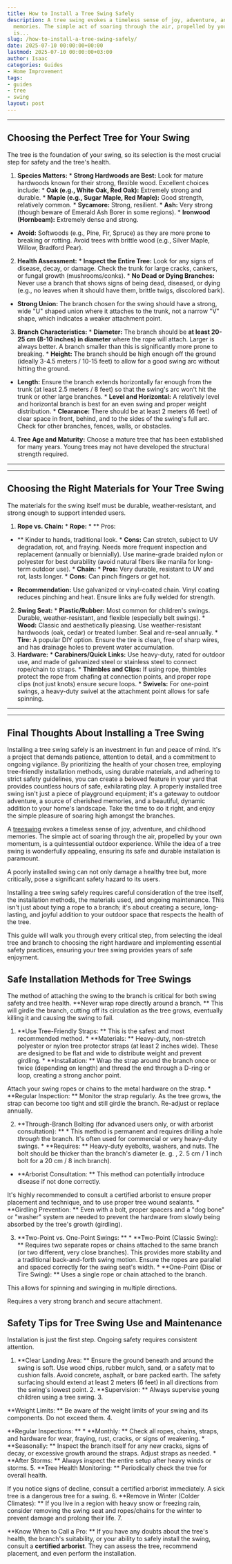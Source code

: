 ```yaml
---
title: How to Install a Tree Swing Safely
description: A tree swing evokes a timeless sense of joy, adventure, and childhood
  memories. The simple act of soaring through the air, propelled by your own momentum,
  is...
slug: /how-to-install-a-tree-swing-safely/
date: 2025-07-10 00:00:00+00:00
lastmod: 2025-07-10 00:00:00+03:00
author: Isaac
categories: Guides
- Home Improvement
tags:
- guides
- tree
- swing
layout: post
---
```

---

## Choosing the Perfect Tree for Your Swing
The tree is the foundation of your swing, so its selection is the most crucial step for safety and the tree's health.
1. **Species Matters:** * **Strong Hardwoods are Best:** Look for mature hardwoods known for their strong, flexible wood. Excellent choices include: * **Oak (e.g., White Oak, Red Oak):** Extremely strong and durable. * **Maple (e.g., Sugar Maple, Red Maple):** Good strength, relatively common. * **Sycamore:** Strong, resilient. * **Ash:** Very strong (though beware of Emerald Ash Borer in some regions). * **Ironwood (Hornbeam):** Extremely dense and strong.

* **Avoid:** Softwoods (e.g., Pine, Fir, Spruce) as they are more prone to breaking or rotting. Avoid trees with brittle wood (e.g., Silver Maple, Willow, Bradford Pear).
2. **Health Assessment:** * **Inspect the Entire Tree:** Look for any signs of disease, decay, or damage. Check the trunk for large cracks, cankers, or fungal growth (mushrooms/conks). * **No Dead or Dying Branches:** Never use a branch that shows signs of being dead, diseased, or dying (e.g., no leaves when it should have them, brittle twigs, discolored bark).

* **Strong Union:** The branch chosen for the swing should have a strong, wide "U" shaped union where it attaches to the trunk, not a narrow "V" shape, which indicates a weaker attachment point.
3. **Branch Characteristics:** * **Diameter:** The branch should be **at least 20-25 cm (8-10 inches) in diameter** where the rope will attach. Larger is always better. A branch smaller than this is significantly more prone to breaking. * **Height:** The branch should be high enough off the ground (ideally 3-4.5 meters / 10-15 feet) to allow for a good swing arc without hitting the ground.

* **Length:** Ensure the branch extends horizontally far enough from the trunk (at least 2.5 meters / 8 feet) so that the swing's arc won't hit the trunk or other large branches. * **Level and Horizontal:** A relatively level and horizontal branch is best for an even swing and proper weight distribution. * **Clearance:** There should be at least 2 meters (6 feet) of clear space in front, behind, and to the sides of the swing's full arc. Check for other branches, fences, walls, or obstacles.
4.  **Tree Age and Maturity:** Choose a mature tree that has been established for many years. Young trees may not have developed the structural strength required.
---
---

## Choosing the Right Materials for Your Tree Swing
The materials for the swing itself must be durable, weather-resistant, and strong enough to support intended users.
1. **Rope vs. Chain:** * **Rope:** * **
Pros:

- ** Kinder to hands, traditional look. * **Cons:** Can stretch, subject to UV degradation, rot, and fraying. Needs more frequent inspection and replacement (annually or biennially). Use marine-grade braided nylon or polyester for best durability (avoid natural fibers like manila for long-term outdoor use). * **Chain:** * **Pros:** Very durable, resistant to UV and rot, lasts longer. * **Cons:** Can pinch fingers or get hot.

* **Recommendation:** Use galvanized or vinyl-coated chain. Vinyl coating reduces pinching and heat. Ensure links are fully welded for strength.
2.  **Swing Seat:** * **Plastic/Rubber:** Most common for children's swings. Durable, weather-resistant, and flexible (especially belt swings). * **Wood:** Classic and aesthetically pleasing. Use weather-resistant hardwoods (oak, cedar) or treated lumber. Seal and re-seal annually. * **Tire:** A popular DIY option. Ensure the tire is clean, free of sharp wires, and has drainage holes to prevent water accumulation.
3.  **Hardware:** * **Carabiners/Quick Links:** Use heavy-duty, rated for outdoor use, and made of galvanized steel or stainless steel to connect rope/chain to straps. * **Thimbles and Clips:** If using rope, thimbles protect the rope from chafing at connection points, and proper rope clips (not just knots) ensure secure loops. * **Swivels:** For one-point swings, a heavy-duty swivel at the attachment point allows for safe spinning.
---
---

## Final Thoughts About Installing a Tree Swing
Installing a tree swing safely is an investment in fun and peace of mind. It's a project that demands patience, attention to detail, and a commitment to ongoing vigilance. By prioritizing the health of your chosen tree, employing tree-friendly installation methods, using durable materials, and adhering to strict safety guidelines, you can create a beloved feature in your yard that provides countless hours of safe, exhilarating play.
A properly installed tree swing isn't just a piece of playground equipment; it's a gateway to outdoor adventure, a source of cherished memories, and a beautiful, dynamic addition to your home's landscape. Take the time to do it right, and enjoy the simple pleasure of soaring high amongst the branches.

A [tree](https://pestpolicy.com/10-trees-to-grow-in-containers/)[swing](https://pestpolicy.com/best-swing-set-for-older-kids/) evokes a timeless sense of joy, adventure, and childhood memories. The simple act of soaring through the air, propelled by your own momentum, is a quintessential outdoor experience. While the idea of a tree swing is wonderfully appealing, ensuring its safe and durable installation is paramount.

A poorly installed swing can not only damage a healthy tree but, more critically, pose a significant safety hazard to its users.

Installing a tree swing safely requires careful consideration of the tree itself, the installation methods, the materials used, and ongoing maintenance. This isn't just about tying a rope to a branch; it's about creating a secure, long-lasting, and joyful addition to your outdoor space that respects the health of the tree.

This guide will walk you through every critical step, from selecting the ideal tree and branch to choosing the right hardware and implementing essential safety practices, ensuring your tree swing provides years of safe enjoyment.

##  Safe Installation Methods for Tree Swings

The method of attaching the swing to the branch is critical for both swing safety and tree health. **Never wrap rope directly around a branch. ** This will girdle the branch, cutting off its circulation as the tree grows, eventually killing it and causing the swing to fail.

1. **Use Tree-Friendly Straps: ** This is the safest and most recommended method. * **Materials: ** Heavy-duty, non-stretch polyester or nylon tree protector straps (at least 2 inches wide). These are designed to be flat and wide to distribute weight and prevent girdling. * **Installation: ** Wrap the strap around the branch once or twice (depending on length) and thread the end through a D-ring or loop, creating a strong anchor point.

Attach your swing ropes or chains to the metal hardware on the strap. * **Regular Inspection: ** Monitor the strap regularly. As the tree grows, the strap can become too tight and still girdle the branch. Re-adjust or replace annually.

2. **Through-Branch Bolting (for advanced users only, or with arborist consultation): ** * This method is permanent and requires drilling a hole *through* the branch. It's often used for commercial or very heavy-duty swings. * **Requires: ** Heavy-duty eyebolts, washers, and nuts. The bolt should be thicker than the branch's diameter (e. g. , 2. 5 cm / 1 inch bolt for a 20 cm / 8 inch branch).

* **Arborist Consultation: ** This method can potentially introduce disease if not done correctly.

It's highly recommended to consult a certified arborist to ensure proper placement and technique, and to use proper tree wound sealants. * **Girdling Prevention: ** Even with a bolt, proper spacers and a "dog bone" or "washer" system are needed to prevent the hardware from slowly being absorbed by the tree's growth (girdling).

3. **Two-Point vs. One-Point Swings: ** * **Two-Point (Classic Swing): ** Requires two separate ropes or chains attached to the same branch (or two different, very close branches). This provides more stability and a traditional back-and-forth swing motion. Ensure the ropes are parallel and spaced correctly for the swing seat's width. * **One-Point (Disc or Tire Swing): ** Uses a single rope or chain attached to the branch.

This allows for spinning and swinging in multiple directions.

Requires a very strong branch and secure attachment.

##  Safety Tips for Tree Swing Use and Maintenance

Installation is just the first step. Ongoing safety requires consistent attention.

1. **Clear Landing Area: ** Ensure the ground beneath and around the swing is soft. Use wood chips, rubber mulch, sand, or a safety mat to cushion falls. Avoid concrete, asphalt, or bare packed earth. The safety surfacing should extend at least 2 meters (6 feet) in all directions from the swing's lowest point. 2. **Supervision: ** Always supervise young children using a tree swing. 3.

**Weight Limits: ** Be aware of the weight limits of your swing and its components. Do not exceed them. 4.

**Regular Inspections: ** * **Monthly: ** Check all ropes, chains, straps, and hardware for wear, fraying, rust, cracks, or signs of weakening. * **Seasonally: ** Inspect the branch itself for any new cracks, signs of decay, or excessive growth around the straps. Adjust straps as needed. * **After Storms: ** Always inspect the entire setup after heavy winds or storms. 5. **Tree Health Monitoring: ** Periodically check the tree for overall health.

If you notice signs of decline, consult a certified arborist immediately. A sick tree is a dangerous tree for a swing. 6. **Remove in Winter (Colder Climates): ** If you live in a region with heavy snow or freezing rain, consider removing the swing seat and ropes/chains for the winter to prevent damage and prolong their life. 7.

**Know When to Call a Pro: ** If you have any doubts about the tree's health, the branch's suitability, or your ability to safely install the swing, consult a **certified arborist**. They can assess the tree, recommend placement, and even perform the installation.